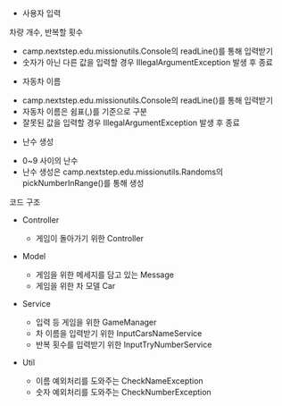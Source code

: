 * 사용자 입력

차량 개수, 반복할 횟수
- camp.nextstep.edu.missionutils.Console의 readLine()를 통해 입력받기
- 숫자가 아닌 다른 값을 입력할 경우 IllegalArgumentException 발생 후 종료

* 자동차 이름
- camp.nextstep.edu.missionutils.Console의 readLine()를 통해 입력받기
- 자동차 이름은 쉼표(,)를 기준으로 구분
- 잘못된 값을 입력할 경우 IllegalArgumentException 발생 후 종료


* 난수 생성

- 0~9 사이의 난수
- 난수 생성은 camp.nextstep.edu.missionutils.Randoms의 pickNumberInRange()를 통해 생성


코드 구조

* Controller
  - 게임이 돌아가기 위한 Controller

* Model
  - 게임을 위한 메세지를 담고 있는 Message
  - 게임을 위한 차 모델 Car

* Service
  - 입력 등 게임을 위한 GameManager
  - 차 이름을 입력받기 위한 InputCarsNameService
  - 반복 횟수를 입력받기 위한 InputTryNumberService

* Util
  - 이름 예외처리를 도와주는 CheckNameException
  - 숫자 예외처리를 도와주는 CheckNumberException
